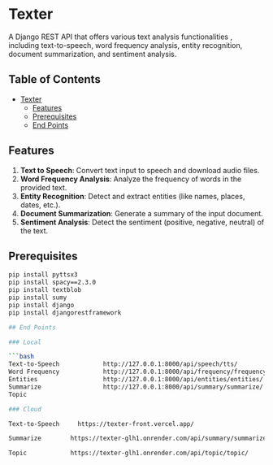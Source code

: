 # Texter

A Django REST API that offers various text analysis functionalities , including text-to-speech, word frequency analysis, entity recognition, document summarization, and sentiment analysis.

## Table of Contents
- [Texter](#texter)
  - [Features](#features)
  - [Prerequisites](#prerequisites)
  - [End Points](#end-points)

## Features

1. **Text to Speech**: Convert text input to speech and download audio files.
2. **Word Frequency Analysis**: Analyze the frequency of words in the provided text.
3. **Entity Recognition**: Detect and extract entities (like names, places, dates, etc.).
4. **Document Summarization**: Generate a summary of the input document.
5. **Sentiment Analysis**: Detect the sentiment (positive, negative, neutral) of the text.

## Prerequisites

```bash
pip install pyttsx3
pip install spacy==2.3.0
pip install textblob
pip install sumy
pip install django
pip install djangorestframework

## End Points

### Local

```bash
Text-to-Speech            http://127.0.0.1:8000/api/speech/tts/
Word Frequency            http://127.0.0.1:8000/api/frequency/frequency/
Entities                  http://127.0.0.1:8000/api/entities/entities/
Summarize                 http://127.0.0.1:8000/api/summary/summarize/
Topic

### Cloud

Text-to-Speech     https://texter-front.vercel.app/

Summarize        https://texter-glh1.onrender.com/api/summary/summarize/

Topic            https://texter-glh1.onrender.com/api/topic/topic/


